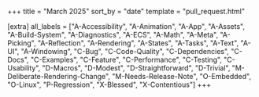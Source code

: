 +++
title = "March 2025"
sort_by = "date"
template = "pull_request.html"

[extra]
all_labels = ["A-Accessibility", "A-Animation", "A-App", "A-Assets", "A-Build-System", "A-Diagnostics", "A-ECS", "A-Math", "A-Meta", "A-Picking", "A-Reflection", "A-Rendering", "A-States", "A-Tasks", "A-Text", "A-UI", "A-Windowing", "C-Bug", "C-Code-Quality", "C-Dependencies", "C-Docs", "C-Examples", "C-Feature", "C-Performance", "C-Testing", "C-Usability", "D-Macros", "D-Modest", "D-Straightforward", "D-Trivial", "M-Deliberate-Rendering-Change", "M-Needs-Release-Note", "O-Embedded", "O-Linux", "P-Regression", "X-Blessed", "X-Contentious"]
+++
